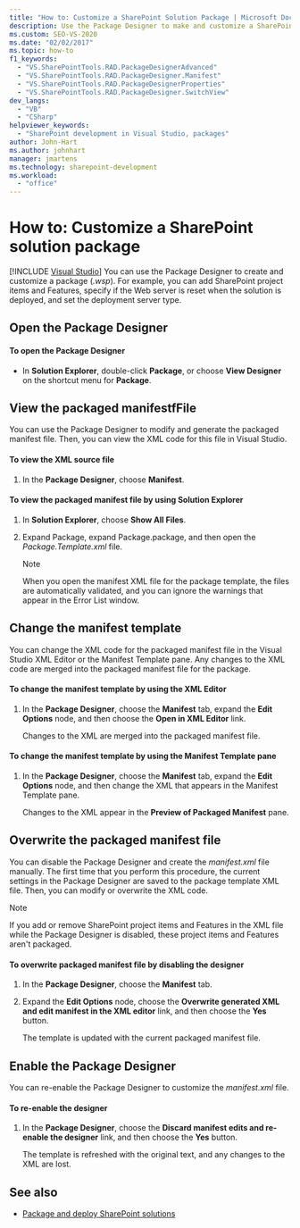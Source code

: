 ```yaml
---
title: "How to: Customize a SharePoint Solution Package | Microsoft Docs"
description: Use the Package Designer to make and customize a SharePoint solution package (.wsp). View or overwrite the packaged manifest file. Change the manifest template.
ms.custom: SEO-VS-2020
ms.date: "02/02/2017"
ms.topic: how-to
f1_keywords:
  - "VS.SharePointTools.RAD.PackageDesignerAdvanced"
  - "VS.SharePointTools.RAD.PackageDesigner.Manifest"
  - "VS.SharePointTools.RAD.PackageDesignerProperties"
  - "VS.SharePointTools.RAD.PackageDesigner.SwitchView"
dev_langs:
  - "VB"
  - "CSharp"
helpviewer_keywords:
  - "SharePoint development in Visual Studio, packages"
author: John-Hart
ms.author: johnhart
manager: jmartens
ms.technology: sharepoint-development
ms.workload:
  - "office"
---
```

# How to: Customize a SharePoint solution package

 [!INCLUDE [Visual Studio](~/includes/applies-to-version/vs-windows-only.md)]
  You can use the Package Designer to create and customize a package (*.wsp*). For example, you can add SharePoint project items and Features, specify if the Web server is reset when the solution is deployed, and set the deployment server type.

## Open the Package Designer

#### To open the Package Designer

- In **Solution Explorer**, double-click **Package**, or choose **View Designer** on the shortcut menu for **Package**.

## View the packaged manifestfFile
 You can use the Package Designer to modify and generate the packaged manifest file. Then, you can view the XML code for this file in Visual Studio.

#### To view the XML source file

1. In the **Package Designer**, choose **Manifest**.

#### To view the packaged manifest file by using Solution Explorer

1. In **Solution Explorer**, choose **Show All Files**.

2. Expand Package, expand Package.package, and then open the *Package.Template.xml* file.

    > [!NOTE]
    > When you open the manifest XML file for the package template, the files are automatically validated, and you can ignore the warnings that appear in the Error List window.

## Change the manifest template
 You can change the XML code for the packaged manifest file in the Visual Studio XML Editor or the Manifest Template pane. Any changes to the XML code are merged into the packaged manifest file for the package.

#### To change the manifest template by using the XML Editor

1. In the **Package Designer**, choose the **Manifest** tab, expand the **Edit Options** node, and then choose the **Open in XML Editor** link.

     Changes to the XML are merged into the packaged manifest file.

#### To change the manifest template by using the Manifest Template pane

1. In the **Package Designer**, choose the **Manifest** tab, expand the **Edit Options** node, and then change the XML that appears in the Manifest Template pane.

     Changes to the XML appear in the **Preview of Packaged Manifest** pane.

## Overwrite the packaged manifest file
 You can disable the Package Designer and create the *manifest.xml* file manually. The first time that you perform this procedure, the current settings in the Package Designer are saved to the package template XML file. Then, you can modify or overwrite the XML code.

> [!NOTE]
> If you add or remove SharePoint project items and Features in the XML file while the Package Designer is disabled, these project items and Features aren't packaged.

#### To overwrite packaged manifest file by disabling the designer

1. In the **Package Designer**, choose the **Manifest** tab.

2. Expand the **Edit Options** node, choose the **Overwrite generated XML and edit manifest in the XML editor** link, and then choose the **Yes** button.

     The template is updated with the current packaged manifest file.

## Enable the Package Designer
 You can re-enable the Package Designer to customize the *manifest.xml* file.

#### To re-enable the designer

1. In the **Package Designer**, choose the **Discard manifest edits and re-enable the designer** link, and then choose the **Yes** button.

     The template is refreshed with the original text, and any changes to the XML are lost.

## See also
- [Package and deploy SharePoint solutions](../sharepoint/packaging-and-deploying-sharepoint-solutions.md)
